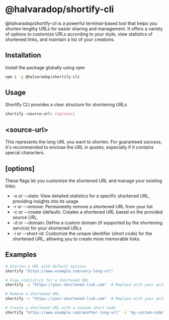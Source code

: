 # @halvaradop/shortify-cli
@halvaradop/shortify-cli is a powerful terminal-based tool that helps you shorten lengthy URLs for easier sharing and management. It offers a variety of options to customize URLs according to your style, view statistics of shortened links, and maintain a list of your creations.

## Installation
Install the package globally using npm
```bash
npm i -g @halvaradop/shortify-cli
```

## Usage
Shortify CLI provides a clear structure for shortening URLs
```bash
shortify <source-url> [options]
```
## \<source-url\>
This represents the long URL you want to shorten. For guaranteed success, it's recommended to enclose the URL in quotes, especially if it contains special characters.

## [options]
These flags let you customize the shortened URL and manage your existing links: 
- \-s or \--stats: View detailed statistics for a specific shortened URL, providing insights into its usage
- \-r or \--remove: Permanently remove a shortened URL from your list
- \-c or \--create (default): Creates a shortened URL based on the provided source URL.
- \-d or \--domain: Define a custom domain (if supported by the shortening service) for your shortened URLs
- \-i or \--short-id: Customize the unique identifier (short code) for the shortened URL, allowing you to create more memorable links.

## Examples
```bash
# Shorten a URL with default options
shortify "https://www.example.com/very-long-url"

# View statistics for a shortened URL
shortify -s "https://your-shortened-link.com"  # Replace with your actual shortened URL

# Remove a shortened URL
shortify -r "https://your-shortened-link.com"  # Replace with your actual shortened URL

# Create a shortened URL with a custom short code
shortify "https://www.example.com/another-long-url" -i "my-custom-code"

```
